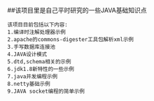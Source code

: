 ##该项目里是自己平时研究的一些JAVA基础知识点

    该项目目前包括以下内容:
    1.编译时注解处理器示例
    2.apache的commons-digester工具包解析xml示例
    3.手写数据库连接池
    4.JAVA设计模式
    5.dtd,schema相关的示例
    6.jdk1.8新特性的一些示例
    7.java并发编程示例
    8.netty基础示例
    9.JAVA socket编程的简单示例
